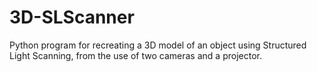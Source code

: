 # 3D-SLScanner
Python program for recreating a 3D model of an object using Structured Light Scanning, from the use of two cameras and a projector.
